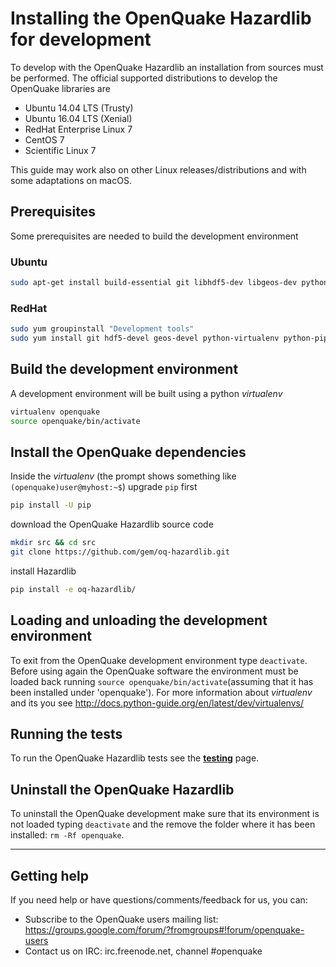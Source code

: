 # Installing the OpenQuake Hazardlib for development

To develop with the OpenQuake Hazardlib an installation from sources must be performed.
The official supported distributions to develop the OpenQuake libraries are
- Ubuntu 14.04 LTS (Trusty) 
- Ubuntu 16.04 LTS (Xenial)
- RedHat Enterprise Linux 7 
- CentOS 7
- Scientific Linux 7

This guide may work also on other Linux releases/distributions and with some adaptations on macOS.

## Prerequisites

Some prerequisites are needed to build the development environment

### Ubuntu

```bash
sudo apt-get install build-essential git libhdf5-dev libgeos-dev python-virtualenv python-pip
```

### RedHat

```bash
sudo yum groupinstall "Development tools"
sudo yum install git hdf5-devel geos-devel python-virtualenv python-pip
```

## Build the development environment

A development environment will be built using a python *virtualenv*

```bash
virtualenv openquake
source openquake/bin/activate
```

## Install the OpenQuake dependencies

Inside the *virtualenv* (the prompt shows something like `(openquake)user@myhost:~$`) upgrade `pip` first

```bash
pip install -U pip
```

download the OpenQuake Hazardlib source code

```bash
mkdir src && cd src
git clone https://github.com/gem/oq-hazardlib.git
```

install Hazardlib

```bash
pip install -e oq-hazardlib/
```

## Loading and unloading the development environment

To exit from the OpenQuake development environment type `deactivate`. Before using again the OpenQuake software the environment must be loaded back running `source openquake/bin/activate`(assuming that it has been installed under 'openquake'). For more information about *virtualenv* and its you see http://docs.python-guide.org/en/latest/dev/virtualenvs/

## Running the tests

To run the OpenQuake Hazardlib tests see the **[testing](../testing.md)** page.

## Uninstall the OpenQuake Hazardlib

To uninstall the OpenQuake development make sure that its environment is not loaded typing `deactivate` and the remove the folder where it has been installed: `rm -Rf openquake`.

***

## Getting help
If you need help or have questions/comments/feedback for us, you can:
  * Subscribe to the OpenQuake users mailing list: https://groups.google.com/forum/?fromgroups#!forum/openquake-users
  * Contact us on IRC: irc.freenode.net, channel #openquake
